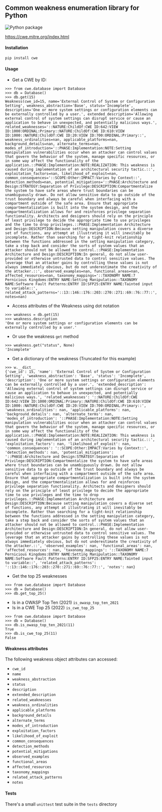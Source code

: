 ## Common weakness enumeration library for Python

![Python package](https://github.com/Julian-Nash/cwe/workflows/Python%20package/badge.svg)

https://cwe.mitre.org/index.html

#### Installation

```sh
pip install cwe
```

#### Usage

- Get a CWE by ID:

```pycon
>>> from cwe.database import Database
>>> db = Database()
>>> db.get(15)
Weakness(cwe_id=15, name='External Control of System or Configuration Setting', weakness_abstraction='Base', status='Incomplete', description='One or more system settings or configuration elements can be externally controlled by a user.', extended_description='Allowing external control of system settings can disrupt service or cause an application to behave in unexpected, and potentially malicious ways.', related_weaknesses='::NATURE:ChildOf:CWE ID:642:VIEW ID:1000:ORDINAL:Primary::NATURE:ChildOf:CWE ID:610:VIEW ID:1000::NATURE:ChildOf:CWE ID:20:VIEW ID:700:ORDINAL:Primary::', weakness_ordinalities=nan, applicable_platforms=nan, background_details=nan, alternate_terms=nan, modes_of_introduction='::PHASE:Implementation:NOTE:Setting manipulation vulnerabilities occur when an attacker can control values that govern the behavior of the system, manage specific resources, or in some way affect the functionality of the application.::PHASE:Implementation:NOTE:REALIZATION: This weakness is caused during implementation of an architectural security tactic.::', exploitation_factors=nan, likelihood_of_exploit=nan, common_consequences='::SCOPE:Other:IMPACT:Varies by Context::', detection_methods=nan, potential_mitigations='::PHASE:Architecture and Design:STRATEGY:Separation of Privilege:DESCRIPTION:Compartmentalize the system to have safe areas where trust boundaries can be unambiguously drawn. Do not allow sensitive data to go outside of the trust boundary and always be careful when interfacing with a compartment outside of the safe area. Ensure that appropriate compartmentalization is built into the system design, and the compartmentalization allows for and reinforces privilege separation functionality. Architects and designers should rely on the principle of least privilege to decide the appropriate time to use privileges and the time to drop privileges.::PHASE:Implementation Architecture and Design:DESCRIPTION:Because setting manipulation covers a diverse set of functions, any attempt at illustrating it will inevitably be incomplete. Rather than searching for a tight-knit relationship between the functions addressed in the setting manipulation category, take a step back and consider the sorts of system values that an attacker should not be allowed to control.::PHASE:Implementation Architecture and Design:DESCRIPTION:In general, do not allow user-provided or otherwise untrusted data to control sensitive values. The leverage that an attacker gains by controlling these values is not always immediately obvious, but do not underestimate the creativity of the attacker.::', observed_examples=nan, functional_areas=nan, affected_resources=nan, taxonomy_mappings='::TAXONOMY NAME:7 Pernicious Kingdoms:ENTRY NAME:Setting Manipulation::TAXONOMY NAME:Software Fault Patterns:ENTRY ID:SFP25:ENTRY NAME:Tainted input to variable::', related_attack_patterns='::13::146::176::203::270::271::69::76::77::', notes=nan)
```

- Access attributes of the Weakness using dot notation

```pycon
>>> weakness = db.get(15)
>>> weakness.description
'One or more system settings or configuration elements can be externally controlled by a user.'
```

- Or use the weakness `get` method

```pycon
>>> weakness.get("status", None)
'Incomplete'
```

- Get a dictionary of the weakness (Truncated for this example)

```pycon
>>> w.__dict__
{'cwe_id': 15, 'name': 'External Control of System or Configuration Setting', 'weakness_abstraction': 'Base', 'status': 'Incomplete', 'description': 'One or more system settings or configuration elements can be externally controlled by a user.', 'extended_description': 'Allowing external control of system settings can disrupt service or cause an application to behave in unexpected, and potentially malicious ways.', 'related_weaknesses': '::NATURE:ChildOf:CWE ID:642:VIEW ID:1000:ORDINAL:Primary::NATURE:ChildOf:CWE ID:610:VIEW ID:1000::NATURE:ChildOf:CWE ID:20:VIEW ID:700:ORDINAL:Primary::', 'weakness_ordinalities': nan, 'applicable_platforms': nan, 'background_details': nan, 'alternate_terms': nan, 'modes_of_introduction': '::PHASE:Implementation:NOTE:Setting manipulation vulnerabilities occur when an attacker can control values that govern the behavior of the system, manage specific resources, or in some way affect the functionality of the application.::PHASE:Implementation:NOTE:REALIZATION: This weakness is caused during implementation of an architectural security tactic.::', 'exploitation_factors': nan, 'likelihood_of_exploit': nan, 'common_consequences': '::SCOPE:Other:IMPACT:Varies by Context::', 'detection_methods': nan, 'potential_mitigations': '::PHASE:Architecture and Design:STRATEGY:Separation of Privilege:DESCRIPTION:Compartmentalize the system to have safe areas where trust boundaries can be unambiguously drawn. Do not allow sensitive data to go outside of the trust boundary and always be careful when interfacing with a compartment outside of the safe area. Ensure that appropriate compartmentalization is built into the system design, and the compartmentalization allows for and reinforces privilege separation functionality. Architects and designers should rely on the principle of least privilege to decide the appropriate time to use privileges and the time to drop privileges.::PHASE:Implementation Architecture and Design:DESCRIPTION:Because setting manipulation covers a diverse set of functions, any attempt at illustrating it will inevitably be incomplete. Rather than searching for a tight-knit relationship between the functions addressed in the setting manipulation category, take a step back and consider the sorts of system values that an attacker should not be allowed to control.::PHASE:Implementation Architecture and Design:DESCRIPTION:In general, do not allow user-provided or otherwise untrusted data to control sensitive values. The leverage that an attacker gains by controlling these values is not always immediately obvious, but do not underestimate the creativity of the attacker.::', 'observed_examples': nan, 'functional_areas': nan, 'affected_resources': nan, 'taxonomy_mappings': '::TAXONOMY NAME:7 Pernicious Kingdoms:ENTRY NAME:Setting Manipulation::TAXONOMY NAME:Software Fault Patterns:ENTRY ID:SFP25:ENTRY NAME:Tainted input to variable::', 'related_attack_patterns': '::13::146::176::203::270::271::69::76::77::', 'notes': nan}
```

- Get the top 25 weaknesses

```pycon
>>> from cwe.database import Database
>>> db = Database()
>>> db.get_top_25()
```


- Is in a OWASP Top Ten (2021) `is_owasp_top_ten_2021`
- Is in a CWE Top 25 (2022) `is_cwe_top_25`

```pycon
>>> from cwe.database import Database
>>> db = Database()
>>> db.is_owasp_top_ten_2021(11)
True
>>> db.is_cwe_top_25(11)
False
```

#### Weakness attributes

The following weakness object attributes can accessed:

- `cwe_id`
- `name`
- `weakness_abstraction`
- `status`
- `description`
- `extended_description`
- `related_weaknesses`
- `weakness_ordinalities`
- `applicable_platforms`
- `background_details`
- `alternate_terms`
- `modes_of_introduction`
- `exploitation_factors`
- `likelihood_of_exploit`
- `common_consequences`
- `detection_methods`
- `potential_mitigations`
- `observed_examples`
- `functional_areas`
- `affected_resources`
- `taxonomy_mappings`
- `related_attack_patterns`
- `notes`

#### Tests

There's a small `unittest` test suite in the `tests` directory
